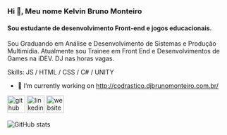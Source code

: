 ### Hi 👋, Meu nome Kelvin Bruno Monteiro
#### Sou estudante de desenvolvimento Front-end e jogos educacionais.
Sou Graduando em Análise e Desenvolvimento de Sistemas e Produção Multimídia. Atualmente sou Trainee em Front End e Desenvolvimentos de Games na iDEV. DJ nas horas vagas.

Skills:  JS / HTML / CSS / C# / UNITY

- 🔭 I’m currently working on http://codrastico.djbrunomonteiro.com.br/ 


[<img src='https://cdn.jsdelivr.net/npm/simple-icons@3.0.1/icons/github.svg' alt='github' height='40'>](https://github.com/djbrunomonteiro)  [<img src='https://cdn.jsdelivr.net/npm/simple-icons@3.0.1/icons/linkedin.svg' alt='linkedin' height='40'>](https://www.linkedin.com/in/https://www.linkedin.com/in/kelvinbrunomonteiro//)  [<img src='https://cdn.jsdelivr.net/npm/simple-icons@3.0.1/icons/icloud.svg' alt='website' height='40'>](http://djbrunomonteiro.com.br/)  

![GitHub stats](https://github-readme-stats.vercel.app/api?username=djbrunomonteiro&show_icons=true&count_private=true)  

